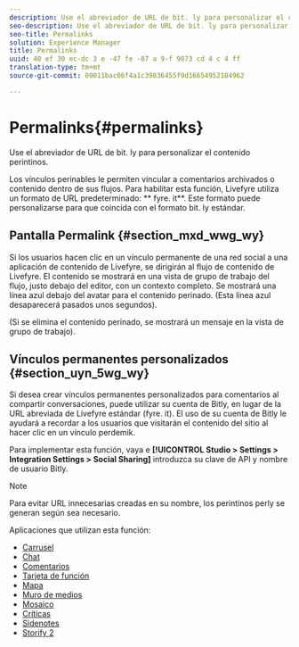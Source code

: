 ```yaml
---
description: Use el abreviador de URL de bit. ly para personalizar el contenido perintinos.
seo-description: Use el abreviador de URL de bit. ly para personalizar el contenido perintinos.
seo-title: Permalinks
solution: Experience Manager
title: Permalinks
uuid: 40 ef 30 ec-dc 3 e -47 fe -87 a 9-f 9073 cd 4 c 4 ff
translation-type: tm+mt
source-git-commit: 09011bac06f4a1c39836455f9d16654952184962

---
```



# Permalinks{#permalinks}

Use el abreviador de URL de bit. ly para personalizar el contenido perintinos.

Los vínculos perinables le permiten vincular a comentarios archivados o contenido dentro de sus flujos. Para habilitar esta función, Livefyre utiliza un formato de URL predeterminado: ** fyre. it**. Este formato puede personalizarse para que coincida con el formato bit. ly estándar.

## Pantalla Permalink {#section_mxd_wwg_wy}

Si los usuarios hacen clic en un vínculo permanente de una red social a una aplicación de contenido de Livefyre, se dirigirán al flujo de contenido de Livefyre. El contenido se mostrará en una vista de grupo de trabajo del flujo, justo debajo del editor, con un contexto completo. Se mostrará una línea azul debajo del avatar para el contenido perinado. (Esta línea azul desaparecerá pasados unos segundos).

(Si se elimina el contenido perinado, se mostrará un mensaje en la vista de grupo de trabajo).

## Vínculos permanentes personalizados {#section_uyn_5wg_wy}

Si desea crear vínculos permanentes personalizados para comentarios al compartir conversaciones, puede utilizar su cuenta de Bitly, en lugar de la URL abreviada de Livefyre estándar (fyre. it). El uso de su cuenta de Bitly le ayudará a recordar a los usuarios que visitarán el contenido del sitio al hacer clic en un vínculo perdemik.

Para implementar esta función, vaya e **[!UICONTROL Studio > Settings > Integration Settings > Social Sharing]** introduzca su clave de API y nombre de usuario Bitly.

>[!NOTE]
>
>Para evitar URL innecesarias creadas en su nombre, los perintinos perly se generan según sea necesario.

Aplicaciones que utilizan esta función:

* [Carrusel](/help/using/c-about-apps/c-carousel-app/c-carousel-app.md#c_carousel_app)
* [Chat](/help/using/c-about-apps/c-chat-app/c-chat-app.md#c_chat_app)
* [Comentarios](/help/using/c-about-apps/c-comments/c-comments.md)
* [Tarjeta de función](/help/using/c-about-apps/c-feature-card-app/c-feature-card-app.md#c_feature_card_app)
* [Mapa](/help/using/c-about-apps/c-map-app/c-map-app.md#c_map_app)
* [Muro de medios](/help/using/c-about-apps/c-media-wall-app/c-media-wall-app.md#c_media_wall_app)
* [Mosaico](/help/using/c-about-apps/c-mosaic-app/c-mosaic-app.md#c_mosaic_app)
* [Críticas](/help/using/c-about-apps/c-reviews-app/c-reviews-app.md#c_reviews_app)
* [Sidenotes](/help/using/c-about-apps/c-sidenotes-app/c-sidenotes-app.md#c_sidenotes_app)
* [Storify 2](/help/using/c-about-apps/c-storify2/c-storify2.md#c_storify2)


